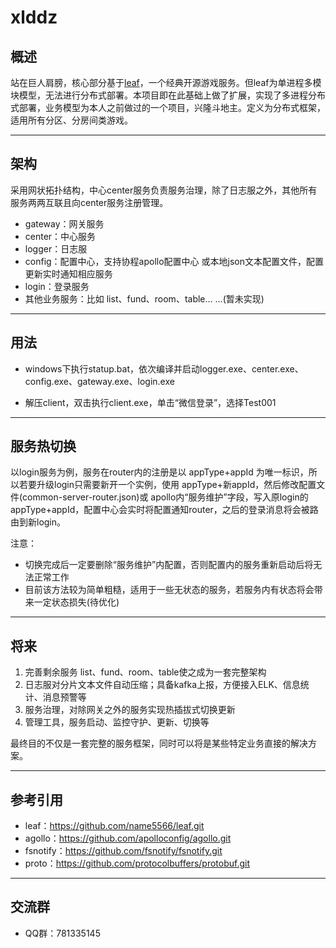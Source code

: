 # xlddz

## 概述

站在巨人肩膀，核心部分基于[leaf](https://github.com/name5566/leaf)，一个经典开源游戏服务。但leaf为单进程多模块模型，无法进行分布式部署。本项目即在此基础上做了扩展，实现了多进程分布式部署，业务模型为本人之前做过的一个项目，兴隆斗地主。定义为分布式框架，适用所有分区、分房间类游戏。

----

## 架构

采用网状拓扑结构，中心center服务负责服务治理，除了日志服之外，其他所有服务两两互联且向center服务注册管理。

* gateway：网关服务
* center：中心服务
* logger：日志服
* config：配置中心，支持协程apollo配置中心 或本地json文本配置文件，配置更新实时通知相应服务
* login：登录服务
* 其他业务服务：比如 list、fund、room、table... ...(暂未实现)

---

## 用法

* windows下执行statup.bat，依次编译并启动logger.exe、center.exe、config.exe、gateway.exe、login.exe

* 解压client，双击执行client.exe，单击“微信登录”，选择Test001

---

## 服务热切换

以login服务为例，服务在router内的注册是以 appType+appId 为唯一标识，所以若要升级login只需要新开一个实例，使用 appType+新appId，然后修改配置文件(common-server-router.json)或 apollo内“服务维护”字段，写入原login的appType+appId，配置中心会实时将配置通知router，之后的登录消息将会被路由到新login。

注意：

* 切换完成后一定要删除“服务维护”内配置，否则配置内的服务重新启动后将无法正常工作
* 目前该方法较为简单粗糙，适用于一些无状态的服务，若服务内有状态将会带来一定状态损失(待优化)

---

## 将来

1. 完善剩余服务 list、fund、room、table使之成为一套完整架构
2. 日志服对分片文本文件自动压缩；具备kafka上报，方便接入ELK、信息统计、消息预警等
3. 服务治理，对除网关之外的服务实现热插拔式切换更新
4. 管理工具，服务启动、监控守护、更新、切换等

最终目的不仅是一套完整的服务框架，同时可以将是某些特定业务直接的解决方案。

---

## 参考引用

* leaf：https://github.com/name5566/leaf.git
* agollo：https://github.com/apolloconfig/agollo.git
* fsnotify：https://github.com/fsnotify/fsnotify.git
* proto：https://github.com/protocolbuffers/protobuf.git

---

## 交流群

* QQ群：781335145




